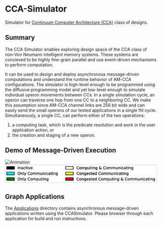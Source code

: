# CCA-Simulator
Simulator for [Continuum Computer Architecture (CCA)](https://superfri.org/index.php/superfri/article/view/188) class of designs.

## Summary
The CCA Simulator enables exploring design space of the CCA class of non-Von Neumann intelligent memory systems. These systems are concieved to be highly fine-grain parallel and use event-driven mechanisms to perform computation.

It can be used to design and deploy asynchronous message-driven computations and understand the runtime behavior of AM-CCA configurations. The simulator is high-level enough to be programmed using the diffusive programming model and yet low-level enough to simulate individual operon movements between CCs. In a single simulation cycle, an operon can traverse one hop from one CC to a neighboring CC. We make this assumption since AM-CCA channel links are $256$ bit wide and can easily send the small operons of our tested applications in a single flit cycle. Simultaneously, a single CC, can perform either of the two operations: 
1. a computing task, which is the predicate resolution and work in the user application action, or
2. the creation and staging of a new operon.

## Demo of Message-Driven Execution
<img src="Analytics/Animations/BFS_32x32_v_1024_e_10240_th_ON_SH_ON.gif" alt="Animation" width="800"/>

<img src="Analytics/Animations/Legend_Animation.png" alt="Legend" width="800"/>

## Graph Applications
The [Applications](/Applications/) directory contains asynchronous message-driven applications written using the CCASimulator. Please browser through each application for build and run instructions.
